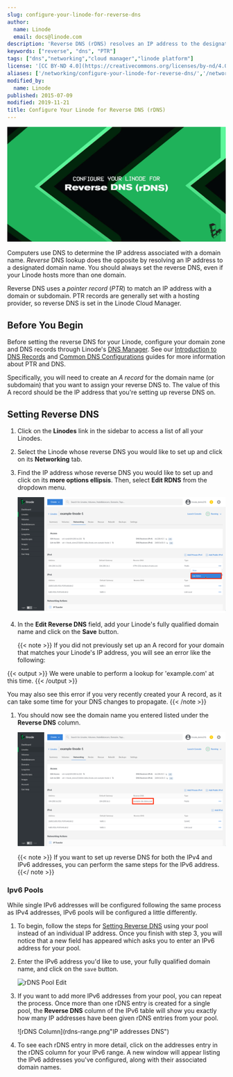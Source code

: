 ```yaml
---
slug: configure-your-linode-for-reverse-dns
author:
  name: Linode
  email: docs@linode.com
description: 'Reverse DNS (rDNS) resolves an IP address to the designated domain name. This guide will teach you how to set it up.'
keywords: ["reverse", "dns", "PTR"]
tags: ["dns","networking","cloud manager","linode platform"]
license: '[CC BY-ND 4.0](https://creativecommons.org/licenses/by-nd/4.0)'
aliases: ['/networking/configure-your-linode-for-reverse-dns/','/networking/dns/setting-reverse-dns/','/networking/dns/configure-your-linode-for-reverse-dns/','/networking/setting-up-reverse-dns-lookup/','/networking/dns/configure-your-linode-for-reverse-dns-classic-manager/']
modified_by:
  name: Linode
published: 2015-07-09
modified: 2019-11-21
title: Configure Your Linode for Reverse DNS (rDNS)
---
```


![Configure Your Linode for Reverse DNS (rDNS)](configure-your-linode-reverse-dns.jpg)

Computers use DNS to determine the IP address associated with a domain name. *Reverse* DNS lookup does the opposite by resolving an IP address to a designated domain name. You should always set the reverse DNS, even if your Linode hosts more than one domain.

Reverse DNS uses a *pointer record* (*PTR*) to match an IP address with a domain or subdomain. PTR records are generally set with a hosting provider, so reverse DNS is set in the Linode Cloud Manager.

## Before You Begin

Before setting the reverse DNS for your Linode, configure your domain zone and DNS records through Linode's [DNS Manager](/docs/platform/manager/dns-manager-new-manager/). See our [Introduction to DNS Records](/docs/networking/dns/dns-records-an-introduction/) and [Common DNS Configurations](/docs/networking/dns/common-dns-configurations/) guides for more information about PTR and DNS.

Specifically, you will need to create an *A record* for the domain name (or subdomain) that you want to assign your reverse DNS to. The value of this A record should be the IP address that you're setting up reverse DNS on.

## Setting Reverse DNS

1. Click on the **Linodes** link in the sidebar to access a list of all your Linodes.

1. Select the Linode whose reverse DNS you would like to set up and click on its **Networking** tab.

1. Find the IP address whose reverse DNS you would like to set up and click on its **more options ellipsis**. Then, select **Edit RDNS** from the dropdown menu.

    ![Selecting reverse DNS](rdns-edit-select.png "Selecting reverse DNS")

1. In the **Edit Reverse DNS** field, add your Linode's fully qualified domain name and click on the **Save** button.

    {{< note >}}
If you did not previously set up an A record for your domain that matches your Linode's IP address, you will see an error like the following:

{{< output >}}
We were unable to perform a lookup for 'example.com' at this time.
{{< /output >}}

You may also see this error if you very recently created your A record, as it can take some time for your DNS changes to propagate.
{{< /note >}}

1. You should now see the domain name you entered listed under the **Reverse DNS** column.

    ![Selecting reverse DNS](rdns-set-success.png "Selecting reverse DNS")

    {{< note >}}
If you want to set up reverse DNS for both the IPv4 and IPv6 addresses, you can perform the same steps for the IPv6 address.
{{</ note >}}

### Ipv6 Pools

While single IPv6 addresses will be configured following the same process as IPv4 addresses, IPv6 pools will be configured a little differently.

1. To begin, follow the steps for [Setting Reverse DNS](#setting-reverse-dns) using your pool instead of an individual IP address. Once you finish with step 3, you will notice that a new field has appeared which asks you to enter an IPv6 address for your pool.

2. Enter the IPv6 address you'd like to use, your fully qualified domain name, and click on the `save` button.

    ![rDNS Pool Edit](rdns-pool-edit.png"rDNS")

3. If you want to add more IPv6 addresses from your pool, you can repeat the process. Once more than one rDNS entry is created for a single pool, the **Reverse DNS** column of the IPv6 table will show you exactly how many IP addresses have been given rDNS entries from your pool.

    ![rDNS Column](rdns-range.png"IP addresses DNS")

4. To see each rDNS entry in more detail, click on the addresses entry in the rDNS column for your IPv6 range. A new window will appear listing the IPv6 addresses you've configured, along with their associated domain names.